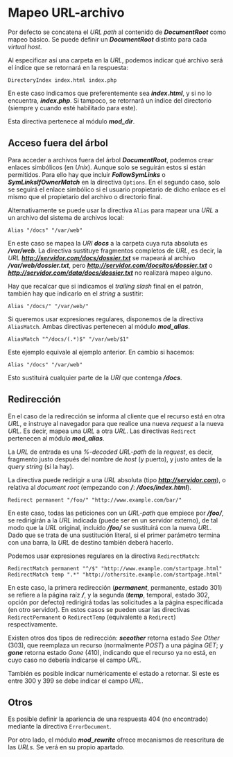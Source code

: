 # Mapeo URL-archivo

Por defecto se concatena el *URL path* al contenido de ***DocumentRoot*** como mapeo básico. Se puede definir un ***DocumentRoot*** distinto para cada *virtual host*.

Al especificar así una carpeta en la *URL*, podemos indicar qué archivo será el índice que se retornará en la respuesta:

```
DirectoryIndex index.html index.php
```

En este caso indicamos que preferentemente sea ***index.html***, y si no lo encuentra, ***index.php***. Si tampoco, se retornará un índice del directorio (siempre y cuando esté habilitado para este).

Esta directiva pertenece al módulo ***mod_dir***.

## Acceso fuera del árbol

Para acceder a archivos fuera del árbol ***DocumentRoot***, podemos crear enlaces simbólicos (en *Unix*). Aunque solo se seguirán estos si están permitidos. Para ello hay que incluir ***FollowSymLinks*** o ***SymLinksIfOwnerMatch*** en la directiva `Options`. En el segundo caso, solo se seguirá el enlace simbólico si el usuario propietario de dicho enlace es el mismo que el propietario del archivo o directorio final.

Alternativamente se puede usar la directiva `Alias` para mapear una *URL* a un archivo del sistema de archivos local:

```
Alias "/docs" "/var/web"
```

En este caso se mapea la *URI* ***docs*** a la carpeta cuya ruta absoluta es ***/var/web***. La directiva sustituye fragmentos completos de *URL*, es decir, la *URL* ***http://servidor.com/docs/dossier.txt*** se mapeará al archivo ***/var/web/dossier.txt***, pero ***http://servidor.com/docsitos/dossier.txt*** o ***http://servidor.com/data/docs/dossier.txt*** no realizará mapeo alguno.

Hay que recalcar que si indicamos el *trailing slash* final en el patrón, también hay que indicarlo en el *string* a sustitir:

```
Alias "/docs/" "/var/web/"
```

Si queremos usar expresiones regulares, disponemos de la directiva `AliasMatch`. Ambas directivas pertenecen al módulo ***mod_alias***.

```
AliasMatch "^/docs/(.*)$" "/var/web/$1"
```

Este ejemplo equivale al ejemplo anterior. En cambio si hacemos:

```
Alias "/docs" "/var/web"
```

Esto sustituirá cualquier parte de la *URI* que contenga ***/docs***.

## Redirección

En el caso de la redirección se informa al cliente que el recurso está en otra *URL*, e instruye al navegador para que realice una nueva *request* a la nueva *URL*. Es decir, mapea una *URL* a otra *URL*. Las directivas `Redirect` pertenecen al módulo ***mod_alias***.

La *URL* de entrada es una *%-decoded URL-path* de la *request*, es decir, fragmento justo después del nombre de *host* (y puerto), y justo antes de la *query string* (si la hay).

La directiva puede redirigir a una *URL* absoluta (tipo ***http://servidor.com***), o relativa al *document root* (empezando con ***/***: ***/docs/index.html***).

```
Redirect permanent "/foo/" "http://www.example.com/bar/"
```

En este caso, todas las peticiones con un *URL-path* que empiece por ***/foo/***, se redirigirán a la *URL* indicada (puede ser en un servidor externo), de tal modo que la *URL* original, incluido ***/foo/*** se sustituirá con la nueva *URL*. Dado que se trata de una sustitución literal, si el primer parámetro termina con una barra, la *URL* de destino también deberá hacerlo.

Podemos usar expresiones regulares en la directiva `RedirectMatch`:

```
RedirectMatch permanent "^/$" "http://www.example.com/startpage.html"
RedirectMatch temp ".*" "http://othersite.example.com/startpage.html"
```

En este caso, la primera redirección (***permanent***, permanente, estado 301) se refiere a la página raíz ***/***, y la segunda (***temp***, temporal, estado 302, opción por defecto) redirigirá todas las solicitudes a la página especificada (en otro servidor). En estos casos se pueden usar las directivas `RedirectPermanent` o `RedirectTemp` (equivalente a `Redirect`) respectivamente.

Existen otros dos tipos de redirección: ***seeother*** retorna estado *See Other* (303), que reemplaza un recurso (normalmente *POST*) a una página *GET*; y ***gone*** retorna estado *Gone* (410), indicando que el recurso ya no está, en cuyo caso no debería indicarse el campo *URL*.

También es posible indicar numéricamente el estado a retornar. Si este es entre 300 y 399 se debe indicar el campo *URL*.

## Otros

Es posible definir la apariencia de una respuesta 404 (no encontrado) mediante la directiva `ErrorDocument`.

Por otro lado, el módulo ***mod_rewrite*** ofrece mecanismos de reescritura de las *URLs*. Se verá en su propio apartado.
